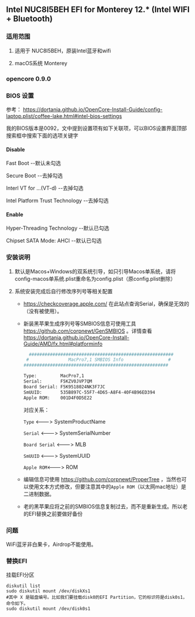 ## Intel NUC8I5BEH EFI for Monterey 12.* (Intel WIFI + Bluetooth)

### 适用范围

1. 适用于 NUC8I5BEH，原装Intel蓝牙和wifi

2. macOS系统 Monterey

### opencore 0.9.0

### BIOS 设置

参考： https://dortania.github.io/OpenCore-Install-Guide/config-laptop.plist/coffee-lake.html#intel-bios-settings

我的BIOS版本是0092，文中提到设置项有如下关联项，可以BIOS设置界面顶部搜索框中搜索下面的选项关键字

#### Disable

Fast Boot  --默认未勾选

Secure Boot  --去掉勾选

Interl VT for ...(VT-d)  --去掉勾选

Intel Platform Trust Technology  --去掉勾选

#### Enable

Hyper-Threading Technology  --默认已勾选

Chipset SATA Mode: AHCI  --默认已勾选

### 安装说明

1. 默认是Macos+Windows的双系统引导，如只引导Macos单系统，请将config-macos单系统.plist重命名为config.plist（原config.plist删除）

2. 系统安装完成后自行修改序列号等相关配置

   + https://checkcoverage.apple.com/ 在此站点查询Serial，确保是无效的（没有被使用）。

   + 新装黑苹果生成序列号等SMBIOS信息可使用工具 https://github.com/corpnewt/GenSMBIOS 。详情查看 https://dortania.github.io/OpenCore-Install-Guide/AMD/fx.html#platforminfo

     ```sh
       #######################################################
      #               MacPro7,1 SMBIOS Info                 #
     #######################################################
     
     Type:         MacPro7,1
     Serial:       F5KZV0JVP7QM
     Board Serial: F5K9518024NK3F7JC
     SmUUID:       535B897C-55F7-4D65-A8F4-40F4B96ED394
     Apple ROM:    001D4F0D5E22
     ```

     对应关系：

     `Type` <--->  SystemProductName

     `Serial` <---> SystemSerialNumber

     `Board Serial` <---> MLB

     `SmUUID` <---> SystemUUID

     `Apple ROM`<---> ROM

   + 编辑信息可使用 https://github.com/corpnewt/ProperTree ，当然也可以使用文本方式修改，但要注意其中的`Apple ROM`（以太网mac地址）是二进制数据。

   + 老的黑苹果应将之前的SMBIOS信息复制过去，而不是重新生成。所以老的EFI替换之前要做好备份

### 问题

WiFi蓝牙非白果卡，Airdrop不能使用。

### 替换EFI

挂载EFI分区

```shell
diskutil list
sudo diskutil mount /dev/diskXs1
#其中 X 是磁盘编号。比如我们要挂载disk0的EFI Partition，它的标识符是disk0s1，命令如下。
sudo diskutil mount /dev/disk0s1
```
